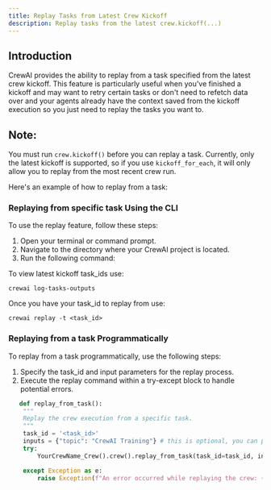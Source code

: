 ```yaml
---
title: Replay Tasks from Latest Crew Kickoff
description: Replay tasks from the latest crew.kickoff(...)
---
```


## Introduction
CrewAI provides the ability to replay from a task specified from the latest crew kickoff. This feature is particularly useful when you've finished a kickoff and may want to retry certain tasks or don't need to refetch data over and your agents already have the context saved from the kickoff execution so you just need to replay the tasks you want to.

## Note:
You must run `crew.kickoff()` before you can replay a task. Currently, only the latest kickoff is supported, so if you use `kickoff_for_each`, it will only allow you to replay from the most recent crew run.

Here's an example of how to replay from a task:

### Replaying from specific task Using the CLI
To use the replay feature, follow these steps:

1. Open your terminal or command prompt.
2. Navigate to the directory where your CrewAI project is located.
3. Run the following command:

To view latest kickoff task_ids use:
```shell
crewai log-tasks-outputs
```

Once you have your task_id to replay from use:
```shell
crewai replay -t <task_id>
```


### Replaying from a task Programmatically
To replay from a task programmatically, use the following steps:

1. Specify the task_id and input parameters for the replay process.
2. Execute the replay command within a try-except block to handle potential errors.

```python
   def replay_from_task():
    """
    Replay the crew execution from a specific task.
    """
    task_id = '<task_id>'
    inputs = {"topic": "CrewAI Training"} # this is optional, you can pass in the inputs you want to replay otherwise uses the previous kickoffs inputs
    try:
        YourCrewName_Crew().crew().replay_from_task(task_id=task_id, inputs=inputs)

    except Exception as e:
        raise Exception(f"An error occurred while replaying the crew: {e}")